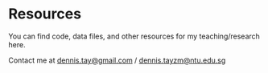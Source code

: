 # Resources
You can find code, data files, and other resources for my teaching/research here.

Contact me at dennis.tay@gmail.com / dennis.tayzm@ntu.edu.sg
